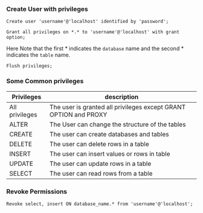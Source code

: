 ### Create User with privileges

```
Create user 'username'@'localhost' identified by 'password';
```
```
Grant all privileges on *.* to 'username'@'localhost' with grant option;
```
Here Note that the first * indicates the `database` name and the second * indicates the `table` name.
```
Flush privileges;
```
### Some Common privileges

|Privileges| description|
|----------|------------|
|All privileges |The user is granted all privileges except GRANT OPTION and PROXY|
|ALTER     | The User can change the structure of the tables |
|CREATE   | The user can create databases and tables|
|DELETE    | The user can delete rows in a table |
|INSERT    | The user can insert values or rows in table |
|UPDATE    |The user can update rows in a table |
|SELECT    | The user can read rows from a table|

### Revoke Permissions
```
Revoke select, insert ON database_name.* from 'username'@'localhost';
```
